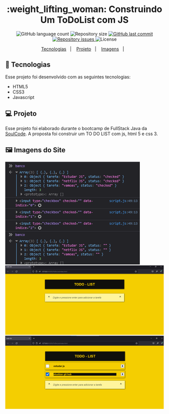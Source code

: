 <h1 align="center">
    :weight_lifting_woman: Construindo Um ToDoList com JS
</h1>
<p align="center">
  <img alt="GitHub language count" src="https://img.shields.io/github/languages/count/giovaner10/ToDoList_JavaScript">

  <img alt="Repository size" src="https://img.shields.io/github/repo-size/giovaner10/ToDoList_JavaScript">

  <a href="https://github.com/alvaroaxsmith/projeto-1-soulcode/main">
    <img alt="GitHub last commit" src="https://img.shields.io/github/last-commit/giovaner10/ToDoList_JavaScript">
  </a>

  <a href="https://github.com/alvaroaxsmith/projeto-1-soulcode/issues">
    <img alt="Repository issues" src="https://img.shields.io/github/issues/giovaner10/ToDoList_JavaScript">
  </a>

  <img alt="License" src="https://img.shields.io/badge/license-MIT-brightgreen">
</p>
<p align="center">
  <a href="#ancora1">Tecnologias</a>&nbsp;&nbsp;&nbsp;|&nbsp;&nbsp;&nbsp;
  <a href="#ancora2">Projeto</a>&nbsp;&nbsp;&nbsp;|&nbsp;&nbsp;&nbsp;
  <a href="#ancora3">Imagens</a>&nbsp;&nbsp;&nbsp;|&nbsp;&nbsp;&nbsp;
</p>

<a id="ancora1"></a>
## :rocket: Tecnologias 

Esse projeto foi desenvolvido com as seguintes tecnologias:
- HTML5
- CSS3
- Javascript

<a id="ancora2"></a>
## 💻 Projeto
Esse projeto foi elaborado durante o bootcamp de FullStack Java da [SoulCode](https://soulcodeacademy.org/index.html). A proposta foi construir um TO DO LIST com js, html 5 e css 3.

<a id="ancora3"></a>
## :framed_picture: Imagens do Site


 ![foto1](https://github.com/giovaner10/ToDoList_JavaScript/blob/main/img/Captura%20de%20tela%202022-03-06%20103144.png)   ![foto](https://github.com/giovaner10/ToDoList_JavaScript/blob/main/img/Captura%20de%20tela%202022-03-15%20163244.png) 
  ![foto2](https://github.com/giovaner10/ToDoList_JavaScript/blob/main/img/Captura%20de%20tela%202022-03-15%20163341.png)
